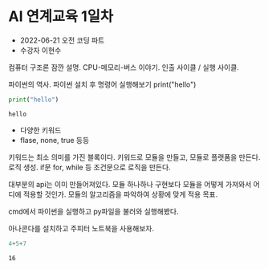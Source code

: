 # AI 연계교육 1일차

* 2022-06-21 오전 코딩 파트
* 수강자 이현수

컴퓨터 구조론 잠깐 설명. CPU-메모리-버스 이야기.
인출 사이클 / 실행 사이클.

파이썬의 역사. 파이썬 설치 후 명령어 실행해보기
print("hello")


```python
print("hello")
```

    hello
    

- 다양한 키워드
- flase, none, true 등등

키워드는 최소 의미를 가진 블록이다. 키워드로 모듈을 만들고, 모듈로 플랫폼을 만든다.
로직 생성. if문 for, while 등 조건문으로 로직을 만든다.

대부분의 api는 이미 만들어져있다.
모듈 하나하나 구현보다 모듈을 어떻게 가져와서 어디에 적용할 것인가.
모듈의 알고리즘을 파악하여 상황에 맞게 적용 목표.

cmd에서 파이썬을 실행하고 py파일을 불러와 실행해봤다.

아나콘다를 설치하고 주피터 노트북을 사용해보자.


```python
4+5+7
```




    16


